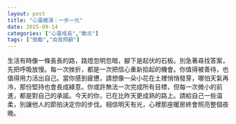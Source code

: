 ```yaml
---
layout: post
title: "心靈雞湯：一步一光"
date: 2025-09-14
categories: ["心靈成長","勵志"]
tags: ["鼓勵","自我照顧"]
---
```


生活有時像一條長長的路，路燈忽明忽暗，腳下是起伏的石板。別急著尋找答案，先把呼吸放慢。每一次挫折，都是一次把信心重新拾起的機會。你值得被善待，也值得用力活出自己。當你感到疲憊，請想像一朵小花在土裡悄悄發芽，哪怕天氣再冷，那份堅持也會長成綠意。你或許無法一次完成所有目標，但每一次微小的前進，都是對自己的承諾。今天的你，已在比昨天更成熟的路上。請給自己一些温柔，別讓他人的節拍決定你的步伐。相信明天有光，心裡那座暖房終會照亮整個夜晚。